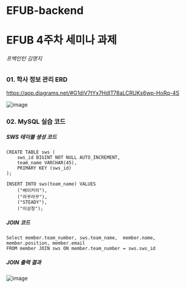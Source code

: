 # EFUB-backend
# EFUB 4주차 세미나 과제

###### 프백인턴 김명지



### 01. 학사 정보 관리 ERD

https://app.diagrams.net/#G1diV7tYx7HdIT78aLCRUKs6wp-HoRq-4S

![image](https://user-images.githubusercontent.com/88931238/162757102-e9f704df-da58-4b62-8a62-2634d7b7091d.png)




### 02. MySQL 실습 코드

##### SWS 테이블 생성 코드

```
CREATE TABLE sws (
    sws_id BIGINT NOT NULL AUTO_INCREMENT,
    team_name VARCHAR(45),
    PRIMARY KEY (sws_id)
);

INSERT INTO sws(team_name) VALUES
    ("베이커리"),
    ("라꾸라꾸"),
    ("STEADY"),
    ("이상청");
```

##### JOIN 코드

```
Select member.team_number, sws.team_name,  member.name, member.position, member.email
FROM member JOIN sws ON member.team_number = sws.sws_id
```


##### JOIN 출력 결과

![image](https://user-images.githubusercontent.com/88931238/162767135-a50984c8-ef9b-462d-8d19-6e17553539cb.png)
